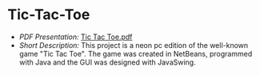 # Tic-Tac-Toe
- *PDF Presentation:* [Tic Tac Toe.pdf](https://drive.google.com/file/d/1kMALYqhMI92c4mv7dYavA7wG9njj7VzZ/view) <br>
- *Short Description:* This project is a neon pc edition of the well-known game "Tic Tac Toe". The game was created in NetBeans, programmed with Java and the GUI was designed with JavaSwing.

